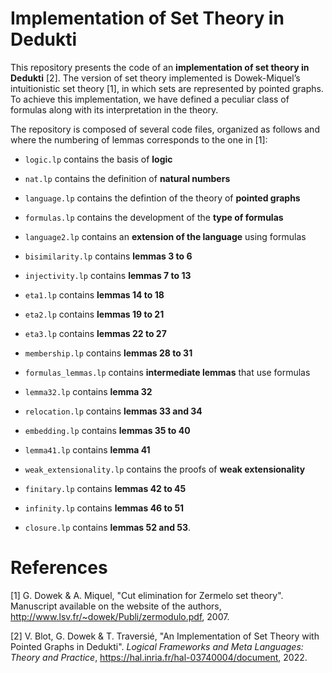 # Implementation of Set Theory in Dedukti

This repository presents the code of an **implementation of set theory in Dedukti** [2]. The version of set theory implemented is Dowek-Miquel’s intuitionistic set theory [1], in which sets are represented by pointed graphs. To achieve this implementation, we have defined a peculiar class of formulas along with its interpretation in the theory. 

The repository is composed of several code files, organized as follows and where the numbering of lemmas corresponds to the one in [1]:

- `logic.lp` contains the basis of **logic**

- `nat.lp` contains the definition of **natural numbers**

- `language.lp` contains the defintion of the theory of **pointed graphs**

- `formulas.lp` contains the development of the **type of formulas**

- `language2.lp` contains an **extension of the language** using formulas

- `bisimilarity.lp` contains **lemmas 3 to 6**

- `injectivity.lp` contains **lemmas 7 to 13**

- `eta1.lp` contains **lemmas 14 to 18**

- `eta2.lp` contains **lemmas 19 to 21**

- `eta3.lp` contains **lemmas 22 to 27**

- `membership.lp` contains **lemmas 28 to 31**

- `formulas_lemmas.lp` contains **intermediate lemmas** that use formulas

- `lemma32.lp` contains **lemma 32**

- `relocation.lp` contains **lemmas 33 and 34**

- `embedding.lp` contains **lemmas 35 to 40**

- `lemma41.lp` contains **lemma 41**

- `weak_extensionality.lp` contains the proofs of **weak extensionality**

- `finitary.lp` contains **lemmas 42 to 45**

- `infinity.lp` contains **lemmas 46 to 51**

- `closure.lp` contains **lemmas 52 and 53**.


# References

[1] G. Dowek & A. Miquel, "Cut elimination for Zermelo set theory". Manuscript available on the website of the authors, http://www.lsv.fr/~dowek/Publi/zermodulo.pdf, 2007.

[2] V. Blot, G. Dowek & T. Traversié, "An Implementation of Set Theory with Pointed Graphs in Dedukti". _Logical Frameworks and Meta Languages: Theory and Practice_, https://hal.inria.fr/hal-03740004/document, 2022.
